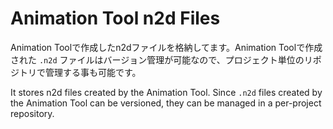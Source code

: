# Animation Tool n2d Files 

Animation Toolで作成したn2dファイルを格納してます。Animation Toolで作成された `.n2d` ファイルはバージョン管理が可能なので、プロジェクト単位のリポジトリで管理する事も可能です。  

It stores n2d files created by the Animation Tool. Since `.n2d` files created by the Animation Tool can be versioned, they can be managed in a per-project repository.